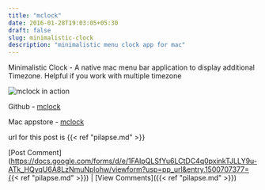 ```yaml
---
title: "mclock"
date: 2016-01-28T19:03:05+05:30
draft: false
slug: minimalistic-clock
description: "minimalistic menu clock app for mac"
---
```



Minimalistic Clock - A native mac menu bar application to display additional Timezone. Helpful if you work with multiple timezone

![mclock in action](../../assets/mclock-in-action.png)


Github - [mclock](https://github.com/palaniraja/mclock)

Mac appstore - [mclock](https://itunes.apple.com/WebObjects/MZStore.woa/wa/viewSoftware?id=1076119164&mt=12)

url for this post is {{< ref "pilapse.md" >}}

[Post Comment](https://docs.google.com/forms/d/e/1FAIpQLSfYu6LCtDC4q0pxinkTJLLY9u-ATk_HQyqU6A8LzNmuNplohw/viewform?usp=pp_url&entry.1500707377={{< ref "pilapse.md" >}}) | [View Comments]({{< ref "pilapse.md" >}})
